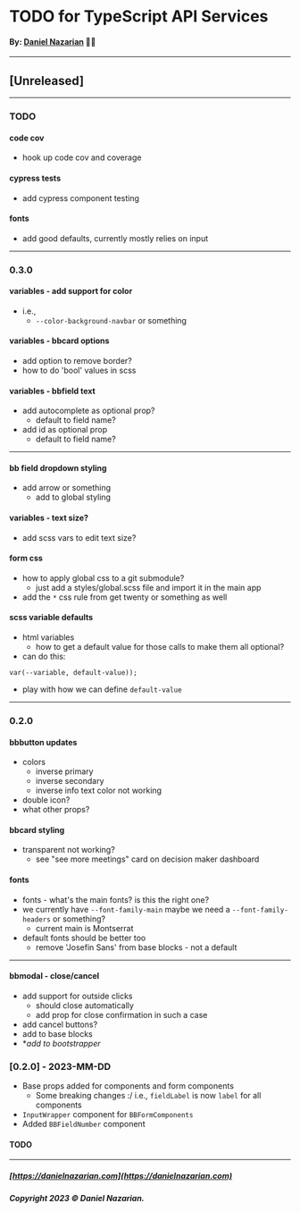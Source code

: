 # TODO for TypeScript API Services
#### By: [Daniel Nazarian](https://danielnazarian) 🐧👹

-------------------------------------------------------
## [Unreleased]
------

### TODO

#### code cov
- hook up code cov and coverage


#### cypress tests
- add cypress component testing


#### fonts
- add good defaults, currently mostly relies on input

----
### 0.3.0



#### variables - add support for color
- i.e.,
  - `--color-background-navbar` or something


#### variables - bbcard options
- add option to remove border?
- how to do 'bool' values in scss


#### variables - bbfield text
- add autocomplete as optional prop?
  - default to field name?
- add id as optional prop
  - default to field name?



----


#### bb field dropdown styling
- add arrow or something
    - add to global styling


#### variables - text size?
- add scss vars to edit text size?


#### form css
- how to apply global css to a git submodule?
  - just add a styles/global.scss file and import it in the main app
- add the `*` css rule from get twenty or something as well


#### scss variable defaults
- html variables
  - how to get a default value for those calls to make them all optional?
- can do this:
```
var(--variable, default-value));
```
- play with how we can define `default-value`


----
### 0.2.0


#### bbbutton updates
- colors
  - inverse primary
  - inverse secondary
  - inverse info text color not working
- double icon?
- what other props?


#### bbcard styling
- transparent not working?
  - see "see more meetings" card on decision maker dashboard


#### fonts
- fonts - what's the main fonts? is this the right one?
- we currently have `--font-family-main` maybe we need a `--font-family-headers` or something?
    - current main is Montserrat
- default fonts should be better too
    - remove 'Josefin Sans' from base blocks - not a default


----

#### bbmodal - close/cancel
- add support for outside clicks
  - should close automatically
  - add prop for close confirmation in such a case
- add cancel buttons?
- add to base blocks
- **add to bootstrapper*


### [0.2.0] - 2023-MM-DD
- Base props added for components and form components
    - Some breaking changes :/ i.e., `fieldLabel` is now `label` for all components
- `InputWrapper` component for `BBFormComponents`
- Added `BBFieldNumber` component
#### TODO


-------------------------------------------------------

##### [https://danielnazarian.com](https://danielnazarian.com)
##### Copyright 2023 © Daniel Nazarian.
